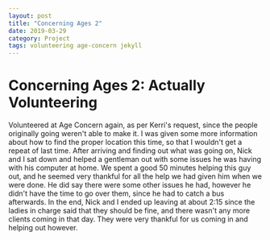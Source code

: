 ```yaml
---
layout: post
title: "Concerning Ages 2"
date: 2019-03-29
category: Project
tags: volunteering age-concern jekyll
---
```


# Concerning Ages 2: Actually Volunteering

Volunteered at Age Concern again, as per Kerri's request, since the people originally going weren't able to make it. I was given some more information about how to find the proper location this time, so that
I wouldn't get a repeat of last time. After arriving and finding out what was going on, Nick and I sat down and helped a gentleman out with some issues he was having with his computer at home.
We spent a good 50 minutes helping this guy out, and he seemed very thankful for all the help we had given him when we were done. He did say there were some other issues he had, however he didn't have the time
to go over them, since he had to catch a bus afterwards.
In the end, Nick and I ended up leaving at about 2:15 since the ladies in charge said that they should be fine, and there wasn't any more clients coming in that day. They were very thankful for us coming in and
helping out however.
